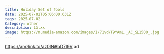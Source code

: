 ```yaml
---
title: Holiday Set of Tools
date: 2025-07-02T05:06:00.631Z
tags: 2025-07-02
Category: other
description: 13.xx
image: https://m.media-amazon.com/images/I/71vdNT9YAmL._AC_SL1500_.jpg
---
```

https://amzlink.to/az0INi8bD7I9V ad